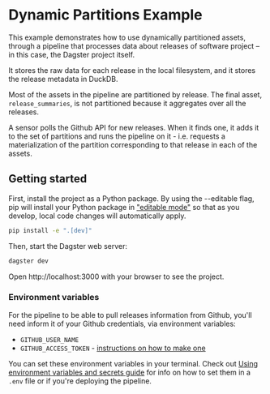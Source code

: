# Dynamic Partitions Example

This example demonstrates how to use dynamically partitioned assets, through a pipeline that processes data about releases of software project – in this case, the Dagster project itself.

It stores the raw data for each release in the local filesystem, and it stores the release metadata in DuckDB.

Most of the assets in the pipeline are partitioned by release. The final asset, `release_summaries`, is not partitioned because it aggregates over all the releases.

A sensor polls the Github API for new releases. When it finds one, it adds it to the set of partitions and runs the pipeline on it - i.e. requests a materialization of the partition corresponding to that release in each of the assets.


## Getting started

First, install the project as a Python package. By using the --editable flag, pip will install your Python package in ["editable mode"](https://pip.pypa.io/en/latest/topics/local-project-installs/#editable-installs) so that as you develop, local code changes will automatically apply.

```bash
pip install -e ".[dev]"
```

Then, start the Dagster web server:

```bash
dagster dev
```

Open http://localhost:3000 with your browser to see the project.

### Environment variables

For the pipeline to be able to pull releases information from Github, you'll need inform it of your Github credentials, via environment variables:
- `GITHUB_USER_NAME`
- `GITHUB_ACCESS_TOKEN` - [instructions on how to make one](https://docs.github.com/en/authentication/keeping-your-account-and-data-secure/creating-a-personal-access-token)

You can set these environment variables in your terminal. Check out [Using environment variables and secrets guide](https://docs.dagster.io/guides/dagster/using-environment-variables-and-secrets) for info on how to set them in a `.env` file or if you're deploying the pipeline.
